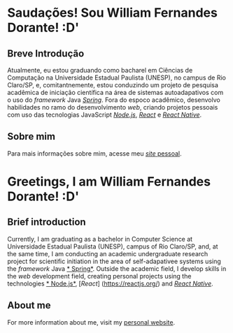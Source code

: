# Saudações! Sou William Fernandes Dorante! :D'

## Breve Introdução
Atualmente, eu estou graduando como bacharel em Ciências de Computação na Universidade Estadual Paulista (UNESP), no campus de Rio Claro/SP, e, comitantnemente, estou conduzindo um projeto de pesquisa acadêmica de iniciação científica na área de sistemas autoadapativos com o uso do *framework* Java [*Spring*](https://spring.io). Fora do espoco acadêmico, desenvolvo habilidades no ramo do desenvolvimento *web*, criando projetos pessoais com uso das tecnologias JavaScript [*Node.js*](https://nodejs.org), [*React*](https://reactjs.org) e [*React Native*](https://reactnative.dev).

## Sobre mim

Para mais informações sobre mim, acesse meu [*site* pessoal](https://liaskarllate.dev).

# Greetings, I am William Fernandes Dorante! :D'

## Brief introduction
Currently, I am graduating as a bachelor in Computer Science at Universidade Estadual Paulista (UNESP), campus of Rio Claro/SP, and, at the same time, I am conducting an academic undergraduate research project for scientific initiation in the area of self-adapativee systems using the *framework* Java [* Spring*](https://spring.io/). Outside the academic field, I develop skills in the *web* development field, creating personal projects using the technologies [* Node.js*](https://nodejs.org), [*React*] (https://reactjs.org/) and [*React Native*](https://reactnative.dev).

## About me

For more information about me, visit my [personal website](https://liaskarllate.dev).
